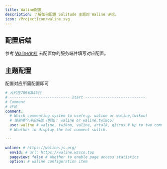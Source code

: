 ```yaml
---
title: Waline配置
description: 了解如何配置 Solitude 主题的 Waline 评论。
icon: /ProjectIcon/waline.svg
---
```


## 配置后端

参考 [Waline文档](https://waline.js.org/) 去配置你的服务端并填写对应配置。

## 主题配置

配置对应所需配置即可

```yml [_config.solitude.yml]
# 大约在789和825行
# --------------------------- start ---------------------------
# Comment
# 评论
comment:
  # Which commenting system to use(e.g. waline or waline,twikoo)
  # 使用哪个评论系统（例如： waline or waline,twikoo）
  use: waline # waline, twikoo, valine, artalk, giscus # Up to two comment systems can be turned on at the same time
  # Whether to display the hot comment switch.

···

waline: # https://waline.js.org/
  envId: # url: https://waline.wzsco.top
  pageview: false # Whether to enable page access statistics
  option: # waline configuration item
```